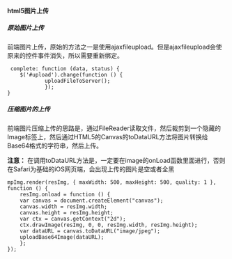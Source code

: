 #### html5图片上传
##### 原始图片上传
前端图片上传，原始的方法之一是使用ajaxfileupload。但是ajaxfileupload会使原来的控件事件消失，所以需要重新绑定。

```
 complete: function (data, status) {
    $('#upload').change(function () {
            uploadFileToServer();
            });
}
```
##### 压缩图片的上传
前端图片压缩上传的思路是，通过FileReader读取文件，然后裁剪到一个隐藏的Image标签上，然后通过HTML5的Canvas的toDataURL方法将图片转换给Base64格式的字符串，然后上传。

**注意：** 在调用toDataURL方法是，一定要在image的onLoad函数里面进行，否则在Safari为基础的iOS网页端，会出现上传的图片是空或者全黑

```
mpImg.render(resImg, { maxWidth: 500, maxHeight: 500, quality: 1 }, function () {
    resImg.onload = function () {
    var canvas = document.createElement("canvas");
    canvas.width = resImg.width;
    canvas.height = resImg.height;
    var ctx = canvas.getContext("2d");
    ctx.drawImage(resImg, 0, 0, resImg.width, resImg.height);
    var dataURL = canvas.toDataURL("image/jpeg");
    uploadBase64Image(dataURL);
    };
});
```

